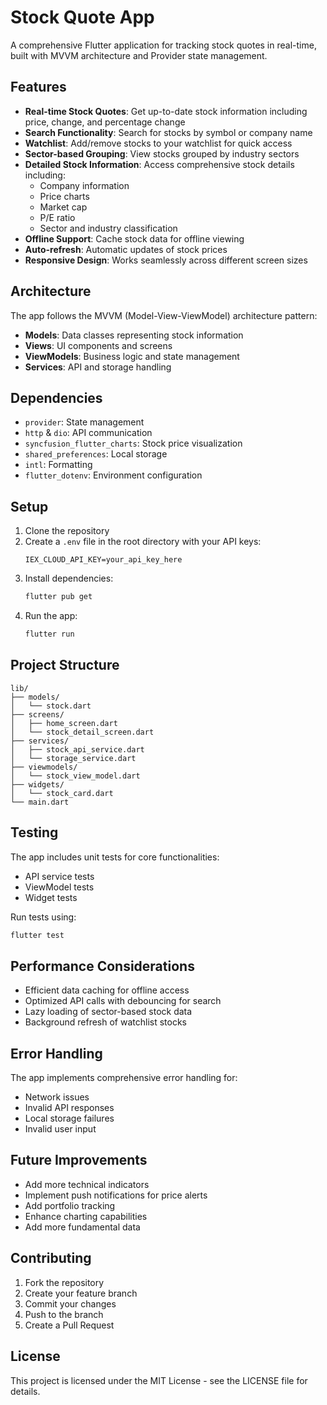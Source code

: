 # Stock Quote App

A comprehensive Flutter application for tracking stock quotes in real-time, built with MVVM architecture and Provider state management.

## Features

- **Real-time Stock Quotes**: Get up-to-date stock information including price, change, and percentage change
- **Search Functionality**: Search for stocks by symbol or company name
- **Watchlist**: Add/remove stocks to your watchlist for quick access
- **Sector-based Grouping**: View stocks grouped by industry sectors
- **Detailed Stock Information**: Access comprehensive stock details including:
  - Company information
  - Price charts
  - Market cap
  - P/E ratio
  - Sector and industry classification
- **Offline Support**: Cache stock data for offline viewing
- **Auto-refresh**: Automatic updates of stock prices
- **Responsive Design**: Works seamlessly across different screen sizes

## Architecture

The app follows the MVVM (Model-View-ViewModel) architecture pattern:

- **Models**: Data classes representing stock information
- **Views**: UI components and screens
- **ViewModels**: Business logic and state management
- **Services**: API and storage handling

## Dependencies

- `provider`: State management
- `http` & `dio`: API communication
- `syncfusion_flutter_charts`: Stock price visualization
- `shared_preferences`: Local storage
- `intl`: Formatting
- `flutter_dotenv`: Environment configuration

## Setup

1. Clone the repository
2. Create a `.env` file in the root directory with your API keys:
   ```
   IEX_CLOUD_API_KEY=your_api_key_here
   ```
3. Install dependencies:
   ```bash
   flutter pub get
   ```
4. Run the app:
   ```bash
   flutter run
   ```

## Project Structure

```
lib/
├── models/
│   └── stock.dart
├── screens/
│   ├── home_screen.dart
│   └── stock_detail_screen.dart
├── services/
│   ├── stock_api_service.dart
│   └── storage_service.dart
├── viewmodels/
│   └── stock_view_model.dart
├── widgets/
│   └── stock_card.dart
└── main.dart
```

## Testing

The app includes unit tests for core functionalities:
- API service tests
- ViewModel tests
- Widget tests

Run tests using:
```bash
flutter test
```

## Performance Considerations

- Efficient data caching for offline access
- Optimized API calls with debouncing for search
- Lazy loading of sector-based stock data
- Background refresh of watchlist stocks

## Error Handling

The app implements comprehensive error handling for:
- Network issues
- Invalid API responses
- Local storage failures
- Invalid user input

## Future Improvements

- Add more technical indicators
- Implement push notifications for price alerts
- Add portfolio tracking
- Enhance charting capabilities
- Add more fundamental data

## Contributing

1. Fork the repository
2. Create your feature branch
3. Commit your changes
4. Push to the branch
5. Create a Pull Request

## License

This project is licensed under the MIT License - see the LICENSE file for details.
